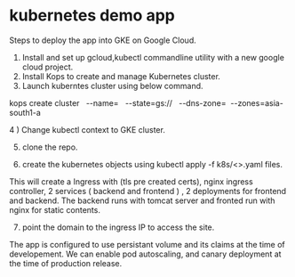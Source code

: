 # kubernetes demo app

Steps to deploy the app into GKE on Google Cloud.

1) Install and set up gcloud,kubectl commandline utility with a new google cloud project. 
2) Install Kops to create and manage Kubernetes cluster. 
3) Launch kuberntes cluster using below command.

kops create cluster   --name=<name>   --state=gs://<bucket to store metadata>   --dns-zone=<dns zone name>  --zones=asia-south1-a

4 ) Change kubectl context to GKE cluster. 

5) clone the repo.

6) create the kubernetes objects using kubectl apply -f k8s/<>.yaml files. 

This will create a Ingress with (tls pre created certs), nginx ingress controller, 2 services ( backend and frontend ) , 2 deployments for frontend and backend. 
The backend runs with tomcat server and fronted run with nginx for static contents. 

7) point the domain to the ingress IP to access the site. 

The app is configured to use persistant volume and its claims at the time of developement. We can enable pod autoscaling, and canary deployment at the time of production release. 



